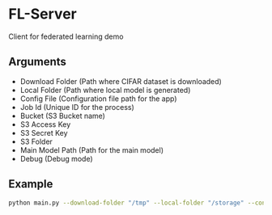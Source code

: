 # FL-Server

Client for federated learning demo

## Arguments
* Download Folder (Path where CIFAR dataset is downloaded)
* Local Folder (Path where local model is generated)
* Config File (Configuration file path for the app)
* Job Id (Unique ID for the process)
* Bucket (S3 Bucket name)
* S3 Access Key
* S3 Secret Key
* S3 Folder
* Main Model Path (Path for the main model)
* Debug (Debug mode)

## Example
```bash
python main.py --download-folder "/tmp" --local-folder "/storage" --config-file "/config/config.json" --job-id 13434 --bucket "911639421134-us-east-1-mybucket" --s3-access-key "1f421f144f14fgt3hth52" --s3-secret-key "4252452g253g532g3gg55g3g35vt4oim35" --main-model-path "/storage/main_model.pt" --debug
```
